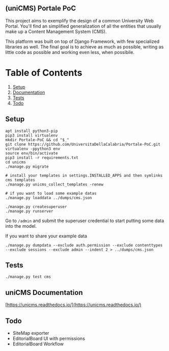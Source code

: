 (uniCMS) Portale PoC
--------------------

This project aims to exemplify the design of a common University Web Portal.
You'll find an simplified generalization of all
the entities that usually make up a Content Management System (CMS).

This platform was built on top of Django Framework, with few specialized libraries as well.
The final goal is to achieve as much as possible, writing as 
little code as possible and working even less, when possibile.


# Table of Contents
1. [Setup](#setup)
2. [Documentation](#unicms-documentation)
3. [Tests](#tests)
4. [Todo](#todo)


Setup
-----

````
apt install python3-pip
pip3 install virtualenv
mkdir Portale-PoC && cd "$_"
git clone https://github.com/UniversitaDellaCalabria/Portale-PoC.git
virtualenv -ppython3 env
source env/bin/activate
pip3 install -r requirements.txt
cd unicms
./manage.py migrate

# install your templates in settings.INSTALLED_APPS and then symlinks cms templates
./manage.py unicms_collect_templates -renew

# if you want to load some example datas
./manage.py loaddata ../dumps/cms.json

./manage.py createsuperuser
./manage.py runserver
````

Go to `/admin` and submit the superuser credential to start putting some data into the model.

If you want to share your example data
````
./manage.py dumpdata --exclude auth.permission --exclude contenttypes --exclude sessions --exclude admin --indent 2 > ../dumps/cms.json
````

Tests
-----

````
./manage.py test cms
````

uniCMS Documentation
--------------------

[https://unicms.readthedocs.io/](https://unicms.readthedocs.io/)

Todo
----

- SiteMap exporter
- EditorialBoard UI with permissions
- EditorialBoard Workflow
